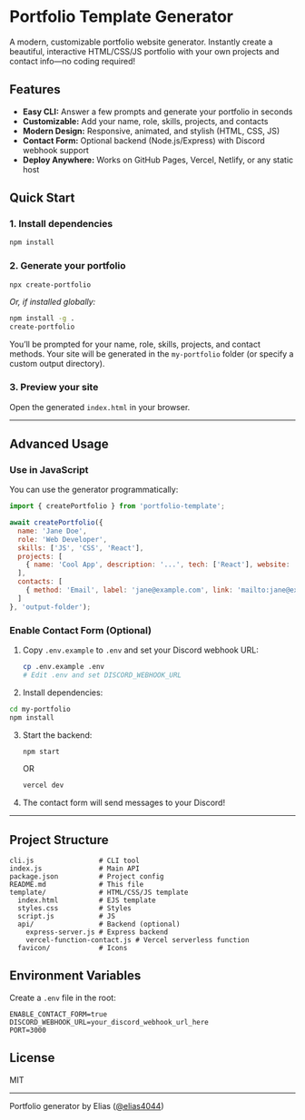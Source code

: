 
# Portfolio Template Generator

A modern, customizable portfolio website generator. Instantly create a beautiful, interactive HTML/CSS/JS portfolio with your own projects and contact info—no coding required!

## Features
- **Easy CLI:** Answer a few prompts and generate your portfolio in seconds
- **Customizable:** Add your name, role, skills, projects, and contacts
- **Modern Design:** Responsive, animated, and stylish (HTML, CSS, JS)
- **Contact Form:** Optional backend (Node.js/Express) with Discord webhook support
- **Deploy Anywhere:** Works on GitHub Pages, Vercel, Netlify, or any static host

## Quick Start

### 1. Install dependencies
```sh
npm install
```

### 2. Generate your portfolio
```sh
npx create-portfolio
```
_Or, if installed globally:_
```sh
npm install -g .
create-portfolio
```

You’ll be prompted for your name, role, skills, projects, and contact methods. Your site will be generated in the `my-portfolio` folder (or specify a custom output directory).

### 3. Preview your site
Open the generated `index.html` in your browser.

---

## Advanced Usage

### Use in JavaScript
You can use the generator programmatically:
```js
import { createPortfolio } from 'portfolio-template';

await createPortfolio({
  name: 'Jane Doe',
  role: 'Web Developer',
  skills: ['JS', 'CSS', 'React'],
  projects: [
    { name: 'Cool App', description: '...', tech: ['React'], website: '...', github: '...' }
  ],
  contacts: [
    { method: 'Email', label: 'jane@example.com', link: 'mailto:jane@example.com' }
  ]
}, 'output-folder');
```

### Enable Contact Form (Optional)
1. Copy `.env.example` to `.env` and set your Discord webhook URL:
   ```sh
   cp .env.example .env
   # Edit .env and set DISCORD_WEBHOOK_URL
   ```
2. Install dependencies:
  ```sh
  cd my-portfolio
  npm install
  ```

3. Start the backend:
   ```sh
   npm start
   ```
   OR

   ```sh
   vercel dev
   ```
3. The contact form will send messages to your Discord!

---

## Project Structure
```
cli.js                # CLI tool
index.js              # Main API
package.json          # Project config
README.md             # This file
template/             # HTML/CSS/JS template
  index.html          # EJS template
  styles.css          # Styles
  script.js           # JS
  api/                # Backend (optional)
    express-server.js # Express backend
    vercel-function-contact.js # Vercel serverless function
  favicon/            # Icons
```

## Environment Variables
Create a `.env` file in the root:
```
ENABLE_CONTACT_FORM=true
DISCORD_WEBHOOK_URL=your_discord_webhook_url_here
PORT=3000
```

## License
MIT

---
Portfolio generator by Elias ([@elias4044](https://github.com/elias4044))
